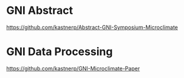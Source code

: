 # GNI Abstract

https://github.com/kastnerp/Abstract-GNI-Symposium-Microclimate

# GNI Data Processing

https://github.com/kastnerp/GNI-Microclimate-Paper
